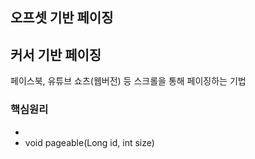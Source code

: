 ## 오프셋 기반 페이징


## 커서 기반 페이징
페이스북, 유튜브 쇼츠(웹버전) 등 스크롤을 통해 페이징하는 기법

### 핵심원리
- 
- void pageable(Long id, int size)
